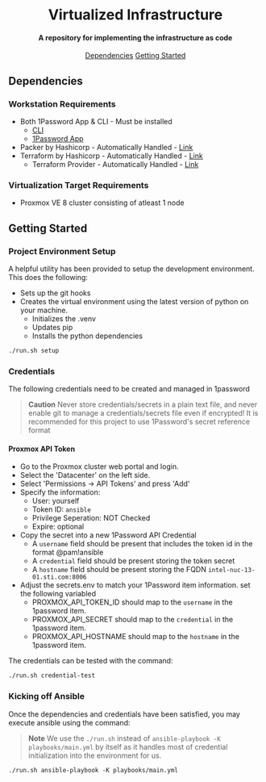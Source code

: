 <h1 align="center">Virtualized Infrastructure</h1>

<h4 align="center">A repository for implementing the infrastructure as code</h4>
<p align="center">
  <a href="#dependencies">Dependencies</a>
  <a href="#getting-started">Getting Started</a>
</p>

## Dependencies
### Workstation Requirements

- Both 1Password App & CLI - Must be installed
  - [CLI](https://developer.1password.com/docs/cli/)
  - [1Password App](https://support.1password.com/install-linux/)
- Packer by Hashicorp - Automatically Handled - [Link](https://www.packer.io/)
- Terraform by Hashicorp - Automatically Handled - [Link](https://developer.hashicorp.com/terraform/install)
  - Terraform Provider - Automatically Handled - [Link](https://github.com/Telmate/terraform-provider-proxmox)

### Virtualization Target Requirements
 - Proxmox VE 8 cluster consisting of atleast 1 node

## Getting Started

### Project Environment Setup
A helpful utility has been provided to setup the development environment. This
does the following:

- Sets up the git hooks
- Creates the virtual environment using the latest version of python on your machine.
  - Initializes the .venv
  - Updates pip
  - Installs the python dependencies

```bash
./run.sh setup
```

### Credentials
The following credentials need to be created and managed in 1password

> **Caution**
> Never store credentials/secrets in a plain text file, and never enable git
> to manage a credentials/secrets file even if encrypted! It is recommended for
> this project to use 1Password's secret reference format

#### Proxmox API Token
- Go to the Proxmox cluster web portal and login.
- Select the 'Datacenter' on the left side.
- Select 'Permissions -> API Tokens' and press 'Add'
- Specify the information:
  - User: yourself
  - Token ID: `ansible`
  - Privilege Seperation: NOT Checked
  - Expire: optional
- Copy the secret into a new 1Password API Credential
  - A `username` field should be present that includes the token id in the format <user>@pam!ansible
  - A `credential` field should be present storing the token secret
  - A `hostname` field should be present storing the FQDN `intel-nuc-13-01.sti.com:8006`
- Adjust the secrets.env to match your 1Password item information. set the following variabled
  - PROXMOX_API_TOKEN_ID should map to the `username` in the 1password item.
  - PROXMOX_API_SECRET should map to the `credential` in the 1password item.
  - PROXMOX_API_HOSTNAME should map to the `hostname` in the 1password item.

The credentials can be tested with the command:
```bash
./run.sh credential-test
```

### Kicking off Ansible
Once the dependencies and credentials have been satisfied, you may execute
ansible using the command:

> **Note**
> We use the `./run.sh` instead of `ansible-playbook -K playbooks/main.yml` by
> itself as it handles most of credential initialization into the environment
> for us.

```
./run.sh ansible-playbook -K playbooks/main.yml
```


